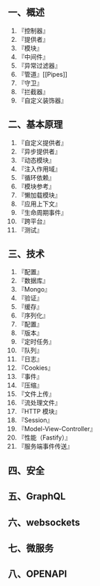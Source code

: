 
## 一、概述

1. 『控制器』
2. 『提供者』
3. 『模块』
4. 『中间件』
5. 『异常过滤器』
7. 『管道』[[Pipes]]
8. 『守卫』
9. 『拦截器』
10. 『自定义装饰器』


## 二、基本原理

1. 『自定义提供者』
2. 『异步提供者』
3. 『动态模块』
4. 『注入作用域』
5. 『循环依赖』
6. 『模块参考』
7. 『懒加载模块』
8. 『应用上下文』
9. 『生命周期事件』
10. 『跨平台』
11. 『测试』

## 三、技术

1. 『配置』
2. 『数据库』
3. 『Mongo』
4. 『验证』
5. 『缓存』
6. 『序列化』
7. 『配置』
8. 『版本』
9. 『定时任务』
10. 『队列』
11. 『日志』
12. 『Cookies』
13. 『事件』
14. 『压缩』
15. 『文件上传』
16. 『流处理文件』
17. 『HTTP 模块』
18. 『Session』
19. 『Model-View-Controller』
20. 『性能（Fastify）』
21. 『服务端事件传送』

## 四、安全

## 五、GraphQL

## 六、websockets

## 七、微服务

## 八、OPENAPI




